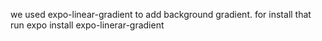 we used expo-linear-gradient to add background gradient. for install that run
expo install expo-linerar-gradient